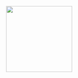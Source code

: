 <img height="180em" src="https://github-readme-stats.vercel.app/api?username=ilkinguluzade&show_icons=true&hide_border=true&&count_private=true&include_all_commits=true" />

